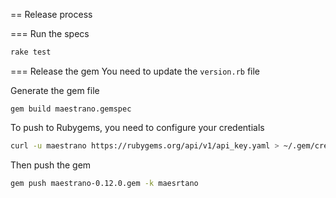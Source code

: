 == Release process

=== Run the specs
```bash
rake test
```

=== Release the gem
You need to update the `version.rb` file

Generate the gem file
```
gem build maestrano.gemspec
```

To push to Rubygems, you need to configure your credentials
```bash
curl -u maestrano https://rubygems.org/api/v1/api_key.yaml > ~/.gem/credentials; chmod 0600 ~/.gem/credentials
```

Then push the gem
```bash
gem push maestrano-0.12.0.gem -k maesrtano
```
